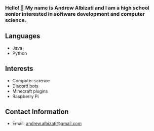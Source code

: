 ### Hello! 👋  My name is Andrew Albizati and I am a high school senior interested in software development and computer science.
## Languages
- Java
- Python

## Interests
- Computer science
- Discord bots
- Minecraft plugins
- Raspberry Pi


## Contact Information
- Email: andrew.albizati@gmail.com

